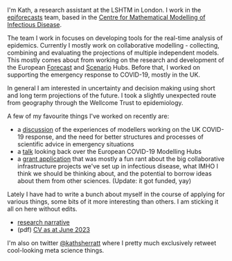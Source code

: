 I'm Kath, a research assistant at the LSHTM in London. I work in the [epiforecasts](https://epiforecasts.io/) team, based in the [Centre for Mathematical Modelling of Infectious Disease](https://www.lshtm.ac.uk/research/centres/centre-mathematical-modelling-infectious-diseases). 

The team I work in focuses on developing tools for the real-time analysis of epidemics. Currently I mostly work on collaborative modelling - collecting, combining and evaluating the projections of multiple independent models. This mostly comes about from working on the research and development of the European [Forecast](https://covid19forecasthub.eu/) and [Scenario](https://covid19scenariohub.eu/) Hubs. Before that, I worked on supporting the emergency response to COVID-19, mostly in the UK.

In general I am interested in uncertainty and decision making using short and long term projections of the future. I took a slightly unexpected route from geography through the Wellcome Trust to epidemiology.

A few of my favourite things I've worked on recently are:
- a [discussion](https://www.biorxiv.org/content/10.1101/2023.06.12.544667v1) of the experiences of modellers working on the UK COVID-19 response, and the need for better structures and processes of scientific advice in emergency situations
- a [talk](https://docs.google.com/presentation/d/1c42Lj_6EBD25YdLRGbVKI2DuhmONhAk791Gs--8Daxc/edit#slide=id.g196fd35e525_2_25) looking back over the European COVID-19 Modelling Hubs
- a [grant application](docs/covid19-response-fund-app.md) that was mostly a fun rant about the big collaborative infrastructure projects we've set up in infectious disease, what IMHO I think we should be thinking about, and the potential to borrow ideas about them from other sciences. (Update: it got funded, yay)

Lately I have had to write a bunch about myself in the course of applying for various things, some bits of it more interesting than others. I am sticking it all on here without edits.
- [research narrative](docs/research-narrative.md)
- (pdf) [CV as at June 2023](https://github.com/kathsherratt/kathsherratt/blob/main/230528%20Sherratt%20CV.pdf)

I'm also on twitter [@kathsherratt](https://twitter.com/kathsherratt) where I pretty much exclusively retweet cool-looking meta science things.
